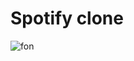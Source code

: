 # Spotify clone

![fon](https://e3.365dm.com/23/07/1600x900/skynews-spotify-prices-rise_6229304.jpg?20230725035308)
